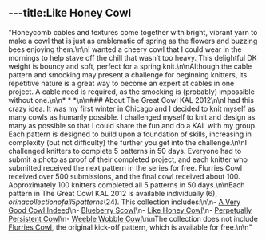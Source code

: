 ---title:Like Honey Cowl
---
"Honeycomb cables and textures come together with bright, vibrant yarn to make a cowl that is just as emblematic of spring as the flowers and buzzing bees enjoying them.\n\nI wanted a cheery cowl that I could wear in the mornings to help stave off the chill that wasn’t too heavy. This delightful DK weight is bouncy and soft, perfect for a spring knit.\n\nAlthough the cable pattern and smocking may present a challenge for beginning knitters, its repetitive nature is a great way to become an expert at cables in one project. A cable need is required, as the smocking is (probably) impossible without one.\n\n* * *\n\n### About The Great Cowl KAL 2012\n\nI had this crazy idea. It was my first winter in Chicago and I decided to knit myself as many cowls as humanly possible. I challenged myself to knit and design as many as possible so that I could share the fun and do a KAL with my group. Each pattern is designed to build upon a foundation of skills, increasing in complexity (but not difficulty) the further you get into the challenge.\n\nI challenged knitters to complete 5 patterns in 50 days. Everyone had to submit a photo as proof of their completed project, and each knitter who submitted received the next pattern in the series for free. Flurries Cowl received over 500 submissions, and the final cowl received about 100. Approximately 100 knitters completed all 5 patterns in 50 days.\n\nEach pattern in The Great Cowl KAL 2012 is available individually ($6), or in a collection of all 5 patterns ($24). This collection includes:\n\n- [A Very Good Cowl Indeed](http://www.ravelry.com/patterns/library/a-very-good-cowl-indeed)\n- [Blueberry Scowl](http://www.ravelry.com/patterns/library/blueberry-scowl)\n- [Like Honey Cowl](http://www.ravelry.com/patterns/library/like-honey-cowl)\n- [Perpetually Persistent Cowl](http://www.ravelry.com/patterns/library/perpetually-persistent-cowl)\n- [Weeble Wobble Cowl](http://www.ravelry.com/patterns/library/weeble-wobble-cowl)\n\nThe collection does not include [Flurries Cowl](http://www.ravelry.com/patterns/library/flurries-cowl), the original kick-off pattern, which is available for free.\n\n"